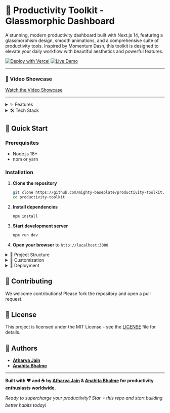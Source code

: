 # 🎯 Productivity Toolkit - Glassmorphic Dashboard

A stunning, modern productivity dashboard built with Next.js 14, featuring a glassmorphism design, smooth animations, and a comprehensive suite of productivity tools. Inspired by Momentum Dash, this toolkit is designed to elevate your daily workflow with beautiful aesthetics and powerful features.

[![Deploy with Vercel](https://vercel.com/button)](https://vercel.com/new/clone?repository-url=https://github.com/mighty-baseplate/productivity-toolkit)
[![Live Demo](https://img.shields.io/badge/Live_Demo-Visit_Now-brightgreen)](https://productivitytoolkit.netlify.app/)

---

### 🎥 Video Showcase
[Watch the Video Showcase](./assets/video/video.mp4)

---

<details>
<summary>✨ Features</summary>

### 🎨 Design & Aesthetics
- **Glassmorphism UI** - Beautiful glass-morphic cards with backdrop blur effects
- **Smooth Animations** - Powered by Framer Motion for seamless micro-interactions
- **Responsive Design** - Perfect on desktop, tablet, and mobile devices
- **Dark/Light Mode** - Animated theme switching with custom gradients
- **Dynamic Backgrounds** - Rotating background images with overlay gradients

### 🚀 Core Modules
- **📝 Daily Focus**: Set and track your main daily objective with persistent storage.
- **✅ Task Manager**: Three categories (Inbox, Today, Done) with inline editing and drag & drop.
- **⏰ Pomodoro Timer**: 25/5 focus/break cycles with a fullscreen mode and audio notifications.
- **💪 BMI Calculator & Wellness**: Calculate BMI with visual feedback and health tips.
- **🎵 Music & Ambient Sounds**: Two playlists (Lo-Fi Beats and Nature Sounds) with a floating music dock and audio visualizer.

### 🎯 Enhanced Features
- **Responsive Sidebar** - Collapsible navigation with mobile bottom dock.
- **Local Storage** - Persistent data across sessions.
- **Animated Transitions** - Smooth page and component transitions.
- **Floating Particles** - Subtle background animations.

</details>

<details>
<summary>🛠️ Tech Stack</summary>

- **Framework**: Next.js 14 with App Router
- **Language**: TypeScript
- **Styling**: Tailwind CSS with custom glassmorphism utilities
- **Animations**: Framer Motion
- **Icons**: Lucide React + Heroicons
- **Audio**: Howler.js (prepared for integration)
- **State Management**: React Context + useReducer
- **Storage**: localStorage with automatic persistence
- **Themes**: next-themes for dark/light mode switching

</details>

## 🚀 Quick Start

### Prerequisites
- Node.js 18+
- npm or yarn

### Installation
1. **Clone the repository**
   ```bash
   git clone https://github.com/mighty-baseplate/productivity-toolkit.git
   cd productivity-toolkit
   ```
2. **Install dependencies**
   ```bash
   npm install
   ```
3. **Start development server**
   ```bash
   npm run dev
   ```
4. **Open your browser** to `http://localhost:3000`

<details>
<summary>📁 Project Structure</summary>

```
productivity-toolkit/
├── app/                          # Next.js 14 App Router
│   ├── globals.css              # Global styles & Tailwind
│   ├── layout.tsx               # Root layout with providers
│   └── page.tsx                 # Main dashboard page
├── components/                   # React components
│   ├── Dashboard.tsx            # Main dashboard orchestrator
│   ├── layout/                  # Layout components
│   ├── providers/               # Context providers
│   ├── sections/                # Feature sections
│   └── ui/                      # UI components
├── public/                      # Static assets
├── tailwind.config.js          # Tailwind configuration
└── package.json                # Dependencies
```

</details>

<details>
<summary>🎨 Customization</summary>

### **Colors & Gradients**
Edit `tailwind.config.js` to customize the color palette.

### **Background Images**
Update the background image in `components/providers/AppProvider.tsx`.

### **Glass Effects**
Modify glass components in `app/globals.css`.

</details>

<details>
<summary>🚀 Deployment</summary>

### **Vercel (Recommended)**
[![Deploy with Vercel](https://vercel.com/button)](https://vercel.com/new/clone?repository-url=https://github.com/mighty-baseplate/productivity-toolkit)
Deploy with one click!

### **Netlify**
1. Build the project: `npm run build`
2. Deploy the `out` directory to Netlify.

</details>

## 🤝 Contributing
We welcome contributions! Please fork the repository and open a pull request.

## 📝 License
This project is licensed under the MIT License - see the [LICENSE](LICENSE) file for details.

## 👥 Authors
- **[Atharva Jain](https://github.com/mighty-baseplate)**
- **[Anahita Bhalme](https://github.com/anahita-jpeg)**

---

**Built with ❤️ and ☕ by [Atharva Jain](https://github.com/mighty-baseplate) & [Anahita Bhalme](https://github.com/anahita-jpeg) for productivity enthusiasts worldwide.**

*Ready to supercharge your productivity? Star ⭐ this repo and start building better habits today!*
